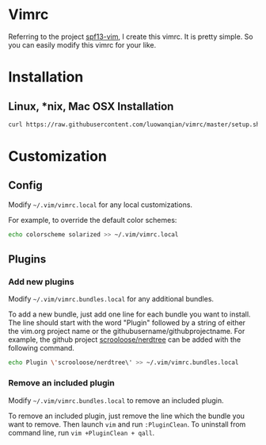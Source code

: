 # Vimrc

Referring to the project [spf13-vim](https://github.com/spf13/spf13-vim), I create this vimrc. It is pretty simple. So you can easily modify this vimrc for your like.

# Installation

## Linux, \*nix, Mac OSX Installation

```bash
curl https://raw.githubusercontent.com/luowanqian/vimrc/master/setup.sh > setup.sh && sh setup.sh
```

# Customization

## Config

Modify `~/.vim/vimrc.local` for any local customizations.

For example, to override the default color schemes:

```bash
echo colorscheme solarized >> ~/.vim/vimrc.local
```

## Plugins

### Add new plugins

Modify `~/.vim/vimrc.bundles.local` for any additional bundles.

To add a new bundle, just add one line for each bundle you want to install. The line should start
with the word "Plugin" followed by a string of either the vim.org project name or the githubusername/githubprojectname. For example, the github project
[scrooloose/nerdtree](https://github.com/scrooloose/nerdtree) can be added with the following command.

```bash
echo Plugin \'scrooloose/nerdtree\' >> ~/.vim/vimrc.bundles.local
```

### Remove an included plugin

Modify `~/.vim/vimrc.bundles.local` to remove an included plugin.

To remove an included plugin, just remove the line which the bundle you want to remove. Then
launch `vim` and run `:PluginClean`. To uninstall from command line, run `vim +PluginClean + qall`.
